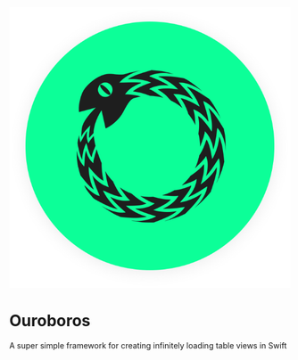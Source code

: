 ![alt tag](https://raw.githubusercontent.com/jackchmbrln/Ouroboros/master/ouro%402x.png)
# Ouroboros
A super simple framework for creating infinitely loading table views in Swift
